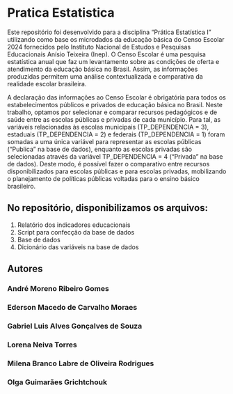 # Pratica Estatistica

Este repositório foi desenvolvido para a disciplina “Prática Estatística I” utilizando como base
os microdados da educação básica do Censo Escolar 2024 fornecidos pelo Instituto Nacional
de Estudos e Pesquisas Educacionais Anísio Teixeira (Inep). O Censo Escolar é uma pesquisa
estatística anual que faz um levantamento sobre as condições de oferta e atendimento da
educação básica no Brasil. Assim, as informações produzidas permitem uma análise
contextualizada e comparativa da realidade escolar brasileira.

A declaração das informações ao Censo Escolar é obrigatória para todos os estabelecimentos
públicos e privados de educação básica no Brasil. Neste trabalho, optamos por selecionar e
comparar recursos pedagógicos e de saúde entre as escolas públicas e privadas de cada
município. Para tal, as variáveis relacionadas às escolas municipais (TP_DEPENDENCIA =
3), estaduais (TP_DEPENDENCIA = 2) e federais (TP_DEPENDENCIA = 1) foram
somadas a uma única variável para representar as escolas públicas (“Publica” na base de
dados), enquanto as escolas privadas são selecionadas através da variável
TP_DEPENDENCIA = 4 (“Privada” na base de dados). Deste modo, é possível fazer o
comparativo entre recursos disponibilizados para escolas públicas e para escolas privadas,
mobilizando o planejamento de políticas públicas voltadas para o ensino básico brasileiro.

## No repositório, disponibilizamos os arquivos:

  1. Relatório dos indicadores educacionais
  2. Script para confecção da base de dados
  3. Base de dados
  4. Dicionário das variáveis na base de dados

## Autores
  ### André Moreno Ribeiro Gomes
  ### Ederson Macedo de Carvalho Moraes
  ### Gabriel Luis Alves Gonçalves de Souza
  ### Lorena Neiva Torres
  ### Milena Branco Labre de Oliveira Rodrigues
  ### Olga Guimarães Grichtchouk
